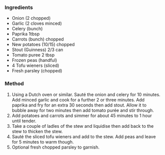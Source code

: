 ### Ingredients

* Onion (2 chopped)
* Garlic (2 cloves minced)
* Celery (bunch)
* Paprika 1tbsp
* Carrots (bunch) chopped 
* New potatoes (10/15) chopped
* Stout (Guinness) 2/3 can 
* Tomato puree 2 tbsp
* Frozen peas (handful)
* 4 Tofu wieners (sliced)
* Fresh parsley (chopped)

### Method

1. Using a Dutch oven or similar. Sauté the onion and celery for 10 minutes. Add minced garlic and cook for a further 2 or three minutes. Add paprika and fry for an extra 30 seconds then add stout. Allow it to bubble away for two minutes then add tomato purée and stir through. 
2. Add potatoes and carrots and simmer for about 45 minutes to 1 hour until tender. 
3. Take a couple of ladles of the stew and liquidise then add back to the stew to thicken the stew. 
4. Sauté the sliced tofu wieners and add to the stew. Add peas and leave for 5 minutes to warm though. 
5. Optional fresh chopped parsley to garnish. 

